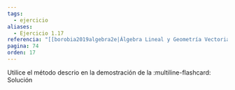 ```yaml
---
tags:
  - ejercicio
aliases:
  - Ejercicio 1.17
referencia: "[[borobia2019algebra2e|Álgebra Lineal y Geometría Vectorial (2a ed)]]"
pagina: 74
orden: 17
---
```

Utilice el método descrio en la demostración de la 
:multiline-flashcard:
Solución
